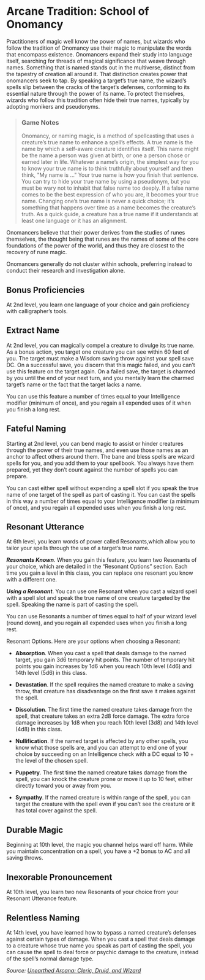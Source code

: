 # Arcane Tradition: School of Onomancy
Practitioners of magic well know the power of names, but wizards who follow the tradition of Onomancy use their magic to manipulate the words that encompass existence. Onomancers expand their study into language itself, searching for threads of magical significance that weave through names. Something that is named stands out in the multiverse, distinct from the tapestry of creation all around it. 
That distinction creates power that onomancers seek to tap. By speaking a target’s true name, the wizard’s spells slip between the cracks of the target’s defenses, conforming to its essential nature through the power of its name. To protect themselves, wizards who follow this tradition often hide their true names, typically by adopting monikers and pseudonyms.

> ### Game Notes
> Onomancy, or naming magic, is a method of spellcasting that uses a creature’s true name to enhance a spell’s effects. A true name is the name by which a self-aware creature identifies itself. This name might be the name a person was given at birth, or one a person chose or earned later in life. Whatever a name’s origin, the simplest way for you to know your true name is to think truthfully about yourself and then think, "My name is ..." Your true name is how you finish that sentence.
> You can try to hide your true name by using a pseudonym, but you must be wary not to inhabit that false name too deeply. If a false name comes to be the best expression of who you are, it becomes your true name. Changing one’s true name is never a quick choice; it’s something that happens over time as a name becomes the creature’s truth.
> As a quick guide, a creature has a true name if it understands at least one language or it has an alignment.

Onomancers believe that their power derives from the studies of runes themselves, the thought being that runes are the names of some of the core foundations of the power of the world, and thus they are closest to the recovery of rune magic.

Onomancers generally do not cluster within schools, preferring instead to conduct their research and investigation alone.

## Bonus Proficiencies
At 2nd level, you learn one language of your choice and gain proficiency with calligrapher’s tools.

## Extract Name
At 2nd level, you can magically compel a creature to divulge its true name. As a bonus action, you target one creature you can see within 60 feet of you. The target must make a Wisdom saving throw against your spell save DC. On a successful save, you discern that this magic failed, and you can’t use this feature on the target again. On a failed save, the target is charmed by you until the end of your next turn, and you mentally learn the charmed target’s name or the fact that the target lacks a name.

You can use this feature a number of times equal to your Intelligence modifier (minimum of once), and you regain all expended uses of it when you finish a long rest.

## Fateful Naming
Starting at 2nd level, you can bend magic to assist or hinder creatures through the power of their true names, and even use those names as an anchor to affect others around them. The bane and bless spells are wizard spells for you, and you add them to your spellbook. You always have them prepared, yet they don’t count against the number of spells you can prepare.

You can cast either spell without expending a spell slot if you speak the true name of one target of the spell as part of casting it. You can cast the spells in this way a number of times equal to your Intelligence modifier (a minimum of once), and you regain all expended uses when you finish a long rest.

## Resonant Utterance
At 6th level, you learn words of power called Resonants,which allow you to tailor your spells through the use of a target’s true name.

***Resonants Known***. When you gain this feature, you learn two Resonants of your choice, which are detailed in the “Resonant Options” section. Each time you gain a level in this class, you can replace one resonant you know with a different one.

***Using a Resonant***. You can use one Resonant when you cast a wizard spell with a spell slot and speak the true name of one creature targeted by the spell. Speaking the name is part of casting the spell.

You can use Resonants a number of times equal to half of your wizard level (round down), and you regain all expended uses when you finish a long rest.

Resonant Options. Here are your options when choosing a Resonant:

* **Absorption**. When you cast a spell that deals damage to the named target, you gain 3d6 temporary hit points. The number of temporary hit points you gain increases by 1d6 when you reach 10th level (4d6) and 14th level (5d6) in this class.

* **Devastation**. If the spell requires the named creature to make a saving throw, that creature has disadvantage on the first save it makes against the spell.

* **Dissolution**. The first time the named creature takes damage from the spell, that creature takes an extra 2d8 force damage. The extra force damage increases by 1d8 when you reach 10th level (3d8) and 14th level (4d8) in this class.

* **Nullification**. If the named target is affected by any other spells, you know what those spells are, and you can attempt to end one of your choice by succeeding on an Intelligence check with a DC equal to 10 + the level of the chosen spell.

* **Puppetry**. The first time the named creature takes damage from the spell, you can knock the creature prone or move it up to 10 feet, either directly toward you or away from you.

* **Sympathy**. If the named creature is within range of the spell, you can target the creature with the spell even if you can’t see the creature or it has total cover against the spell.

## Durable Magic
Beginning at 10th level, the magic you channel helps ward off harm. While you maintain concentration on a spell, you have a +2 bonus to AC and all saving throws.

## Inexorable Pronouncement
At 10th level, you learn two new Resonants of your choice from your Resonant Utterance feature.

## Relentless Naming
At 14th level, you have learned how to bypass a named creature’s defenses against certain types of damage. When you cast a spell that deals damage to a creature whose true name you speak as part of casting the spell, you can cause the spell to deal force or psychic damage to the creature, instead of the spell’s normal damage type.

*Source: [Unearthed Arcana: Cleric, Druid, and Wizard](https://dnd.wizards.com/articles/unearthed-arcana/cleric-druid-wizard)*
